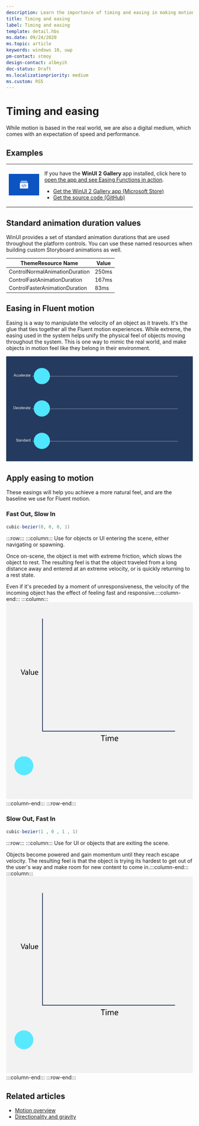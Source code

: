 ```yaml
---
description: Learn the importance of timing and easing in making motion feel natural for objects entering, exiting, or moving within the UI.
title: Timing and easing
label: Timing and easing
template: detail.hbs
ms.date: 09/24/2020
ms.topic: article
keywords: windows 10, uwp
pm-contact: stmoy
design-contact: albeyih
doc-status: Draft
ms.localizationpriority: medium
ms.custom: RS5
---
```

# Timing and easing

While motion is based in the real world, we are also a digital medium, which comes with an expectation of speed and performance.​

## Examples

<table>
<tr>
<td><img src="images/xaml-controls-gallery-app-icon.png" alt="WinUI Gallery" width="168"></img></td>
<td>
    <p>If you have the <strong>WinUI 2 Gallery</strong> app installed, click here to <a href="winui2gallery:/item/EasingFunction">open the app and see Easing Functions in action</a>.</p>
    <ul>
    <li><a href="https://www.microsoft.com/store/productId/9MSVH128X2ZT">Get the WinUI 2 Gallery app (Microsoft Store)</a></li>
    <li><a href="https://github.com/Microsoft/WinUI-Gallery">Get the source code (GitHub)</a></li>
    </ul>
</td>
</tr>
</table>

## Standard animation duration values

WinUI provides a set of standard animation durations that are used throughout the platform controls. You can use these named resources when building custom Storyboard animations as well.

|ThemeResource Name  |Value  |
|---------|---------|
|ControlNormalAnimationDuration     |    250ms     |
|ControlFastAnimationDuration     |    167ms     |
|ControlFasterAnimationDuration     |    83ms     |

## Easing in Fluent motion

Easing is a way to manipulate the velocity of an object as it travels. It's the glue that ties together all the Fluent motion experiences.​ While extreme, the easing used in the system helps unify the physical feel of objects moving throughout the system. This is one way to mimic the real world, and make objects in motion feel like they belong in their environment.

![A short video showing a circle appear from the lower-right corner of the frame and stopping near the upper-left corner of the frame.](images/easing.gif)

## Apply easing to motion

These easings will help you achieve a more natural feel, and are the baseline we use for Fluent motion.

### Fast Out, Slow In

```csharp
cubic-bezier(0, 0, 0, 1)
```

:::row:::
    :::column:::
Use for objects or UI entering the scene, either navigating or spawning​.

Once on-scene, the object is met with extreme friction, which slows the object to rest.​
The resulting feel is that the object traveled from a long distance away and entered at an extreme velocity, or is quickly returning to a rest state.​

Even if it's preceded by a moment of unresponsiveness, the velocity of the incoming object has the effect of feeling fast and responsive.​
    :::column-end:::
    :::column:::
        ![decelerate easing](images/decel-ease.gif)
    :::column-end:::
:::row-end:::


### Slow Out, Fast In

```csharp
cubic-bezier(1 , 0 , 1 , 1)
```

:::row:::
    :::column:::
Use for UI or objects that are exiting the scene.

Objects become powered and gain momentum until they reach escape velocity.​
The resulting feel is that the object is trying its hardest to get out of the user's way and make room for new content to come in.​
    :::column-end:::
    :::column:::
        ![accelerate easing](images/accel-ease.gif)
    :::column-end:::
:::row-end:::

## Related articles

- [Motion overview](index.md)
- [Directionality and gravity](directionality-and-gravity.md)
